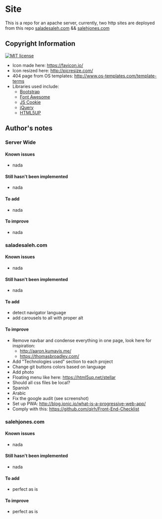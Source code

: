 # Site
This is a repo for an apache server, currently, two http sites are deployed from this repo [saladesaleh.com](http://saladesaleh.com) && [salehjones.com](http://salehjones.com)



## Copyright Information
[![MIT license](https://img.shields.io/badge/license-MIT-lightgrey.svg)](https://raw.githubusercontent.com/qirh/site/master/LICENSE)

* Icon made here: https://favicon.io/
* Icon resized here: http://picresize.com/
* 404 page from OS templates: http://www.os-templates.com/template-terms
* Libraries used include:
    * [Bootstrap](https://getbootstrap.com/)
    * [Font Awesome](http://fontawesome.io/)
    * [JS Cookie](https://github.com/js-cookie/js-cookie)
    * [jQuery](https://jquery.com/)
    * [HTML5UP](https://html5up.net/)



## Author's notes
### Server Wide
#### Known issues
* nada
#### Still hasn't been implemented
* nada
#### To add
* nada
#### To improve
* nada

### saladesaleh.com
#### Known issues
* nada
#### Still hasn't been implemented
* nada
#### To add
* detect navigator language
* add carousels to all with proper alt
#### To improve
* Remove navbar and condense everything in one page, look here for inspiration:
    * http://aaron.kumavis.me/
    * https://thomasbroadley.com/
* Add "Technologies used" section to each project
* Change git buttons colors based on language
* Add photo
* Floating menu like here: https://html5up.net/stellar
* Should all css files be local?
* Spanish
* Arabic
* Fix the google audit (see screenshot)
* Set up PWA: http://blog.ionic.io/what-is-a-progressive-web-app/
* Comply with this: https://github.com/qirh/Front-End-Checklist

### salehjones.com
#### Known issues
* nada
#### Still hasn't been implemented
* nada
#### To add
* perfect as is
#### To improve
* perfect as is
